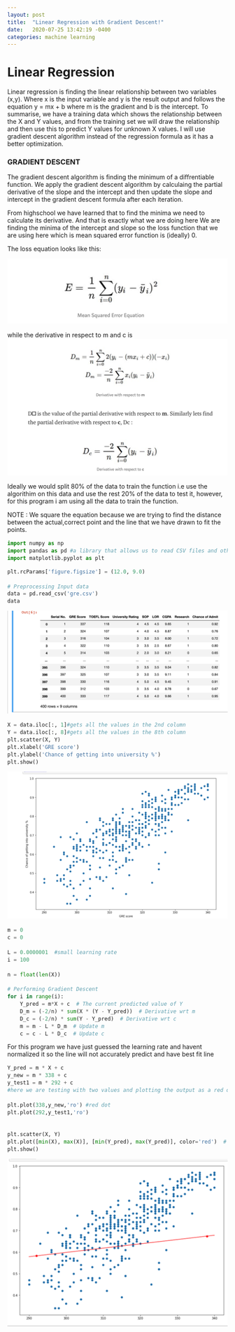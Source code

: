 ```yaml
---
layout: post
title:  "Linear Regression with Gradient Descent!"
date:   2020-07-25 13:42:19 -0400
categories: machine learning
---
```


# Linear Regression 

Linear regression is finding the linear relationship between two variables (x,y). Where x is the input variable and y is the result output and follows the equation y = mx + b where m is the gradient and b is the intercept. To summarise, we have a training data which shows the relationship between the X and Y values, and from the training set we will draw the relationship and then use this to predict Y values for unknown X values.
I will use gradient descent algorithm instead of the regression formula as it has a better optimization.
              
### GRADIENT DESCENT
The gradient descent algorithm is finding the minimum of a diffrentiable function. We apply the gradient descent algorithm by calculaing the partial derivative of the slope and the intercept and then update the slope and intercept in the gradient descent formula after each iteration.

From highschool we have learned that to find the minima we need to calculate its derivative. And that is exactly what we are doing here
We are finding the minima of the intercept and slope so the loss function that we are using here which is mean squared error function is (ideally) 0. 

The loss equation looks like this:

![equation](/assets/images/equation.png)


while the derivative in respect to m and c is 
![derivative](/assets/images/derivative.png)


Ideally we would split 80% of the data to train the function i.e use the algorithim on this data and use the rest 20% of the data to test it, however, for this program i am using all the data to train the function.

NOTE : We square the equation because we are trying to find the distance between the actual,correct point and the line that we have drawn to fit the points.


```python
import numpy as np 
import pandas as pd #a library that allows us to read CSV files and other table-like data structures
import matplotlib.pyplot as plt
```
```python
plt.rcParams['figure.figsize'] = (12.0, 9.0)

# Preprocessing Input data
data = pd.read_csv('gre.csv')
data
```
![data](/assets/images/data.png)

```python
X = data.iloc[:, 1]#gets all the values in the 2nd column
Y = data.iloc[:, 8]#gets all the values in the 8th column
plt.scatter(X, Y)
plt.xlabel('GRE score')
plt.ylabel('Chance of getting into university %')
plt.show()
```
![scatter](/assets/images/scatter.png)
```python
m = 0
c = 0

L = 0.0000001  #small learning rate
i = 100  

n = float(len(X)) 

# Performing Gradient Descent 
for i in range(i): 
    Y_pred = m*X + c  # The current predicted value of Y
    D_m = (-2/n) * sum(X * (Y - Y_pred))  # Derivative wrt m
    D_c = (-2/n) * sum(Y - Y_pred)  # Derivative wrt c
    m = m - L * D_m  # Update m
    c = c - L * D_c  # Update c


```
For this program we have just guessed  the learning rate and havent normalized it so the line will not accurately predict and have best fit line 

```python
Y_pred = m * X + c
y_new = m * 338 + c
y_test1 = m * 292 + c
#here we are testing with two values and plotting the output as a red dot  

plt.plot(338,y_new,'ro') #red dot
plt.plot(292,y_test1,'ro') 


plt.scatter(X, Y) 
plt.plot([min(X), max(X)], [min(Y_pred), max(Y_pred)], color='red')  # regression line
plt.show()
```
 ![regression](/assets/images/final-regression.png)



